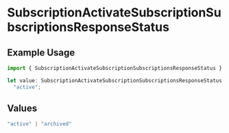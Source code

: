 # SubscriptionActivateSubscriptionSubscriptionsResponseStatus

## Example Usage

```typescript
import { SubscriptionActivateSubscriptionSubscriptionsResponseStatus } from "jani-payments/models/operations";

let value: SubscriptionActivateSubscriptionSubscriptionsResponseStatus =
  "active";
```

## Values

```typescript
"active" | "archived"
```